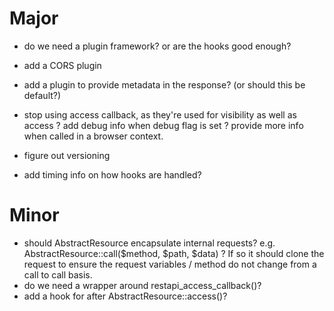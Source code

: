 Major
=====

- do we need a plugin framework? or are the hooks good enough?
- add a CORS plugin
- add a plugin to provide metadata in the response? (or should this be default?)
- stop using access callback, as they're used for visibility as well as access 
? add debug info when debug flag is set
? provide more info when called in a browser context.

- figure out versioning
- add timing info on how hooks are handled?

Minor
=====

- should AbstractResource encapsulate internal requests? e.g. AbstractResource::call($method, $path, $data) ? If so it should clone
the request to ensure the request variables / method do not change from a call to call basis.
- do we need a wrapper around restapi_access_callback()?
- add a hook for after AbstractResource::access()?
